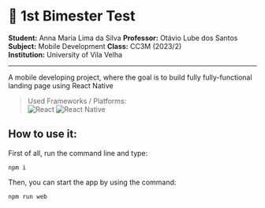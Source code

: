 # 📌 1st Bimester Test

**Student:** Anna Maria Lima da Silva
**Professor:** Otávio Lube dos Santos  
**Subject:** Mobile Development 
**Class:** CC3M (2023/2)  
**Institution:** University of Vila Velha  

--- 

A mobile developing project, where the goal is to build fully fully-functional landing page using React Native

> Used Frameworks / Platforms:  
    ![React](https://img.shields.io/badge/react-%2320232a.svg?style=for-the-badge&logo=react&logoColor=%2361DAFB)
    ![React Native](https://img.shields.io/badge/react_native-%2320232a.svg?style=for-the-badge&logo=react&logoColor=%2361DAFB)

## How to use it:

First of all, run the command line and type:
~~~
npm i
~~~

Then, you can start the app by using the command:
~~~
npm run web
~~~


